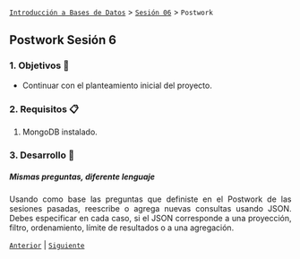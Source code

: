 [`Introducción a Bases de Datos`](../../Readme.md) > [`Sesión 06`](../Readme.md) > `Postwork`

## Postwork Sesión 6

<div style="text-align: justify;">

### 1. Objetivos :dart: 

- Continuar con el planteamiento inicial del proyecto.

### 2. Requisitos :clipboard:

1. MongoDB instalado.

### 3. Desarrollo :rocket:

##### Mismas preguntas, diferente lenguaje

Usando como base las preguntas que definiste en el Postwork de las sesiones pasadas, reescribe o agrega nuevas consultas usando JSON. Debes especificar en cada caso, si el JSON corresponde a una proyección, filtro, ordenamiento, límite de resultados o a una agregación.

[`Anterior`](../Readme.md#3-proyecto-hammer) | [`Siguiente`](../Readme.md#4-postwork-memo)   

</div>
